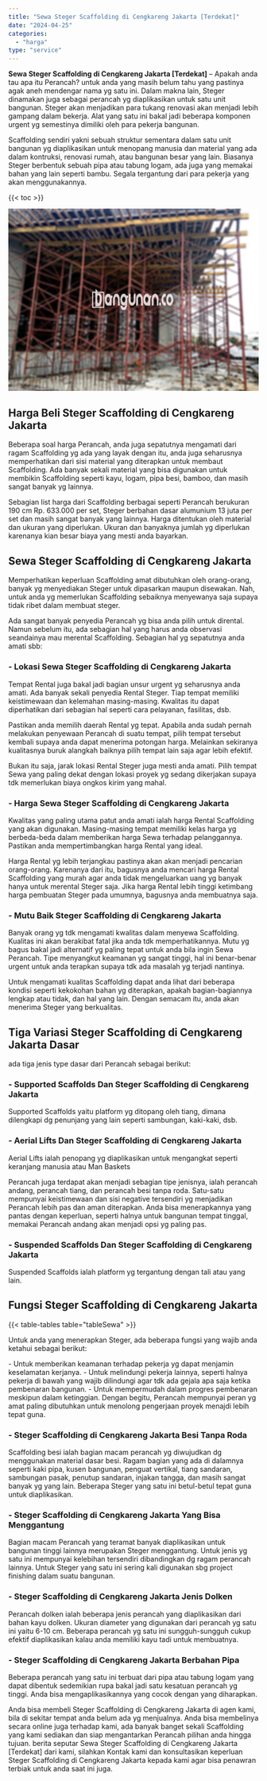 ```yaml
---
title: "Sewa Steger Scaffolding di Cengkareng Jakarta [Terdekat]"
date: "2024-04-25"
categories: 
  - "harga"
type: "service"
---
```


**Sewa Steger Scaffolding di Cengkareng Jakarta \[Terdekat\]** – Apakah anda tau apa itu Perancah? untuk anda yang masih belum tahu yang pastinya agak aneh mendengar nama yg satu ini. Dalam makna lain, Steger dinamakan juga sebagai perancah yg diaplikasikan untuk satu unit bangunan. Steger akan menjadikan para tukang renovasi akan menjadi lebih gampang dalam bekerja. Alat yang satu ini bakal jadi beberapa komponen urgent yg semestinya dimiliki oleh para pekerja bangunan.

Scaffolding sendiri yakni sebuah struktur sementara dalam satu unit bangunan yg diaplikasikan untuk menopang manusia dan material yang ada dalam kontruksi, renovasi rumah, atau bangunan besar yang lain. Biasanya Steger berbentuk sebuah pipa atau tabung logam, ada juga yang memakai bahan yang lain seperti bambu. Segala tergantung dari para pekerja yang akan menggunakannya.

{{< toc >}}

![Sewa Steger Scaffolding di Cengkareng Jakarta [Terdekat]](/images/sewa-scaffolding-steger-28.png)

## Harga Beli Steger Scaffolding di Cengkareng Jakarta

Beberapa soal harga Perancah, anda juga sepatutnya mengamati dari ragam Scaffolding yg ada yang layak dengan itu, anda juga seharusnya memperhatikan dari sisi material yang diterapkan untuk membaut Scaffolding. Ada banyak sekali material yang bisa digunakan untuk membikin Scaffolding seperti kayu, logam, pipa besi, bamboo, dan masih sangat banyak yg lainnya.

Sebagian list harga dari Scaffolding berbagai seperti Perancah berukuran 190 cm Rp. 633.000 per set, Steger berbahan dasar alumunium 13 juta per set dan masih sangat banyak yang lainnya. Harga ditentukan oleh material dan ukuran yang diperlukan. Ukuran dan banyaknya jumlah yg diperlukan karenanya kian besar biaya yang mesti anda bayarkan.

## Sewa Steger Scaffolding di Cengkareng Jakarta

Memperhatikan keperluan Scaffolding amat dibutuhkan oleh orang-orang, banyak yg menyediakan Steger untuk dipasarkan maupun disewakan. Nah, untuk anda yg memerlukan Scaffolding sebaiknya menyewanya saja supaya tidak ribet dalam membuat steger.

Ada sangat banyak penyedia Perancah yg bisa anda pilih untuk dirental. Namun sebelum itu, ada sebagian hal yang harus anda observasi seandainya mau merental Scaffolding. Sebagian hal yg sepatutnya anda amati sbb:

### \- Lokasi Sewa Steger Scaffolding di Cengkareng Jakarta

Tempat Rental juga bakal jadi bagian unsur urgent yg seharusnya anda amati. Ada banyak sekali penyedia Rental Steger. Tiap tempat memiliki keistimewaan dan kelemahan masing-masing. Kwalitas itu dapat diperhatikan dari sebagian hal seperti cara pelayanan, fasilitas, dsb.

Pastikan anda memilih daerah Rental yg tepat. Apabila anda sudah pernah melakukan penyewaan Perancah di suatu tempat, pilih tempat tersebut kembali supaya anda dapat menerima potongan harga. Melainkan sekiranya kualitasnya buruk alangkah baiknya pilih tempat lain saja agar lebih efektif.

Bukan itu saja, jarak lokasi Rental Steger juga mesti anda amati. Pilih tempat Sewa yang paling dekat dengan lokasi proyek yg sedang dikerjakan supaya tdk memerlukan biaya ongkos kirim yang mahal.

### \- Harga Sewa Steger Scaffolding di Cengkareng Jakarta

Kwalitas yang paling utama patut anda amati ialah harga Rental Scaffolding yang akan digunakan. Masing-masing tempat memiliki kelas harga yg berbeda-beda dalam memberikan harga Sewa terhadap pelanggannya. Pastikan anda mempertimbangkan harga Rental yang ideal.

Harga Rental yg lebih terjangkau pastinya akan akan menjadi pencarian orang-orang. Karenanya dari itu, bagusnya anda mencari harga Rental Scaffolding yang murah agar anda tidak mengeluarkan uang yg banyak hanya untuk merental Steger saja. Jika harga Rental lebih tinggi ketimbang harga pembuatan Steger pada umumnya, bagusnya anda membuatnya saja.

### \- Mutu Baik Steger Scaffolding di Cengkareng Jakarta

Banyak orang yg tdk mengamati kwalitas dalam menyewa Scaffolding. Kualitas ini akan berakibat fatal jika anda tdk memperhatikannya. Mutu yg bagus bakal jadi alternatif yg paling tepat untuk anda bila ingin Sewa Perancah. Tipe menyangkut keamanan yg sangat tinggi, hal ini benar-benar urgent untuk anda terapkan supaya tdk ada masalah yg terjadi nantinya.

Untuk mengamati kualitas Scaffolding dapat anda lihat dari beberapa kondisi seperti kekokohan bahan yg diterapkan, apakah bagian-bagiannya lengkap atau tidak, dan hal yang lain. Dengan semacam itu, anda akan menerima Steger yang berkualitas.

## Tiga Variasi Steger Scaffolding di Cengkareng Jakarta Dasar

ada tiga jenis type dasar dari Perancah sebagai berikut:

### \- Supported Scaffolds Dan Steger Scaffolding di Cengkareng Jakarta

Supported Scaffolds yaitu platform yg ditopang oleh tiang, dimana dilengkapi dg penunjang yang lain seperti sambungan, kaki-kaki, dsb.

### \- Aerial Lifts Dan Steger Scaffolding di Cengkareng Jakarta

Aerial Lifts ialah penopang yg diaplikasikan untuk mengangkat seperti keranjang manusia atau Man Baskets

Perancah juga terdapat akan menjadi sebagian tipe jenisnya, ialah perancah andang, perancah tiang, dan perancah besi tanpa roda. Satu-satu mempunyai keistimewaan dan sisi negative tersendiri yg menjadikan Perancah lebih pas dan aman diterapkan. Anda bisa menerapkannya yang pantas dengan keperluan, seperti halnya untuk bangunan tempat tinggal, memakai Perancah andang akan menjadi opsi yg paling pas.

### \- Suspended Scaffolds Dan Steger Scaffolding di Cengkareng Jakarta

Suspended Scaffolds ialah platform yg tergantung dengan tali atau yang lain.

## Fungsi Steger Scaffolding di Cengkareng Jakarta

{{< table-tables table="tableSewa" >}}

Untuk anda yang menerapkan Steger, ada beberapa fungsi yang wajib anda ketahui sebagai berikut:

\- Untuk memberikan keamanan terhadap pekerja yg dapat menjamin keselamatan kerjanya. - Untuk melindungi pekerja lainnya, seperti halnya pekerja di bawah yang wajib dilindungi agar tdk ada gejala apa saja ketika pembenaran bangunan. - Untuk mempermudah dalam progres pembenaran meskipun dalam ketinggian. Dengan begitu, Perancah mempunyai peran yg amat paling dibutuhkan untuk menolong pengerjaan proyek menajdi lebih tepat guna.

### \- Steger Scaffolding di Cengkareng Jakarta Besi Tanpa Roda

Scaffolding besi ialah bagian macam perancah yg diwujudkan dg menggunakan material dasar besi. Ragam bagian yang ada di dalamnya seperti kaki pipa, kusen bangunan, penguat vertikal, tiang sandaran, sambungan pasak, penutup sandaran, injakan tangga, dan masih sangat banyak yg yang lain. Beberapa Steger yang satu ini betul-betul tepat guna untuk diaplikasikan.

### \- Steger Scaffolding di Cengkareng Jakarta Yang Bisa Menggantung

Bagian macam Perancah yang teramat banyak diaplikasikan untuk bangunan tinggi lainnya merupakan Steger menggantung. Untuk jenis yg satu ini mempunyai kelebihan tersendiri dibandingkan dg ragam perancah lainnya. Untuk Steger yang satu ini sering kali digunakan sbg project finishing dalam suatu bangunan.

### \- Steger Scaffolding di Cengkareng Jakarta Jenis Dolken

Perancah dolken ialah beberapa jenis perancah yang diaplikasikan dari bahan kayu dolken. Ukuran diameter yang digunakan dari perancah yg satu ini yaitu 6-10 cm. Beberapa perancah yg satu ini sungguh-sungguh cukup efektif diaplikasikan kalau anda memiliki kayu tadi untuk membuatnya.

### \- Steger Scaffolding di Cengkareng Jakarta Berbahan Pipa

Beberapa perancah yang satu ini terbuat dari pipa atau tabung logam yang dapat dibentuk sedemikian rupa bakal jadi satu kesatuan perancah yg tinggi. Anda bisa mengaplikasikannya yang cocok dengan yang diharapkan.

Anda bisa membeli Steger Scaffolding di Cengkareng Jakarta di agen kami, bila di sekitar tempat anda belum ada yg menjualnya. Anda bisa membelinya secara online juga terhadap kami, ada banyak banget sekali Scaffolding yang kami sediakan dan siap mengantarkan Perancah pilihan anda hingga tujuan. berita seputar Sewa Steger Scaffolding di Cengkareng Jakarta \[Terdekat\] dari kami, silahkan Kontak kami dan konsultasikan keperluan Steger Scaffolding di Cengkareng Jakarta kepada kami agar bisa penawran terbiak untuk anda saat ini juga.
